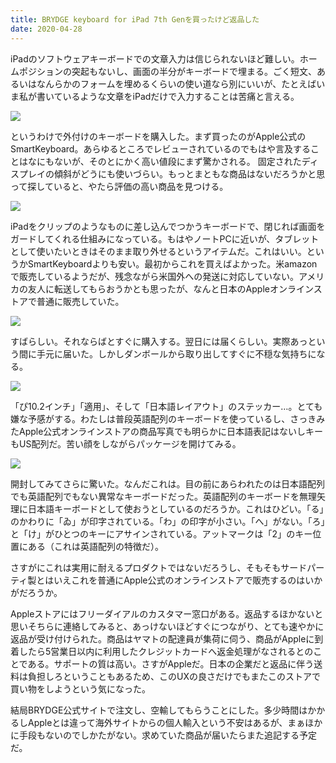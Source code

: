```yaml
---
title: BRYDGE keyboard for iPad 7th Genを買ったけど返品した
date: 2020-04-28
---
```


iPadのソフトウェアキーボードでの文章入力は信じられないほど難しい。ホームポジションの突起もないし、画面の半分がキーボードで埋まる。ごく短文、あるいはなんらかのフォームを埋めるくらいの使い道なら別にいいが、たとえばいま私が書いているような文章をiPadだけで入力することは苦痛と言える。

![](https://photos.smugmug.com/photos/i-w5p47Pg/0/ebf9d7c4/X4/i-w5p47Pg-X4.jpg)

というわけで外付けのキーボードを購入した。まず買ったのがApple公式のSmartKeyboard。あらゆるところでレビューされているのでもはや言及することはなにもないが、そのとにかく高い値段にまず驚かされる。
固定されたディスプレイの傾斜がどうにも使いづらい。もっとまともな商品はないだろうかと思って探していると、やたら評価の高い商品を見つける。

![](https://photos.smugmug.com/photos/i-s8dHHmG/0/39585a2b/X4/i-s8dHHmG-X4.png)

iPadをクリップのようなものに差し込んでつかうキーボードで、閉じれば画面をガードしてくれる仕組みになっている。もはやノートPCに近いが、タブレットとして使いたいときはそのまま取り外せるというアイテムだ。これはいい。というかSmartKeyboardよりも安い。最初からこれを買えばよかった。米amazonで販売しているようだが、残念ながら米国外への発送に対応していない。アメリカの友人に転送してもらおうかとも思ったが、なんと日本のAppleオンラインストアで普通に販売していた。

![](https://photos.smugmug.com/photos/i-Jm324J9/0/028f03c4/X4/i-Jm324J9-X4.png)

すばらしい。それならばとすぐに購入する。翌日には届くらしい。実際あっという間に手元に届いた。しかしダンボールから取り出してすぐに不穏な気持ちになる。

![](https://photos.smugmug.com/photos/i-Lxdpfpx/0/bee13db4/X4/i-Lxdpfpx-X4.jpg)

「ぴ10.2インチ」「適用」、そして「日本語レイアウト」のステッカー…。とても嫌な予感がする。わたしは普段英語配列のキーボードを使っているし、さっきみたApple公式オンラインストアの商品写真でも明らかに日本語表記はないしキーもUS配列だ。苦い顔をしながらパッケージを開けてみる。

![](https://photos.smugmug.com/photos/i-3gkDWfp/0/75930ff3/X5/i-3gkDWfp-X5.jpg)

開封してみてさらに驚いた。なんだこれは。目の前にあらわれたのは日本語配列でも英語配列でもない異常なキーボードだった。英語配列のキーボードを無理矢理に日本語キーボードとして使おうとしているのだろうか。これはひどい。「る」のかわりに「ゐ」が印字されている。「わ」の印字が小さい。「へ」がない。「ろ」と「け」がひとつのキーにアサインされている。アットマークは「2」のキー位置にある（これは英語配列の特徴だ）。

さすがにこれは実用に耐えるプロダクトではないだろうし、そもそもサードパーティ製とはいえこれを普通にApple公式のオンラインストアで販売するのはいかがだろうか。

Appleストアにはフリーダイアルのカスタマー窓口がある。返品するほかないと思いそちらに連絡してみると、あっけないほどすぐにつながり、とても速やかに返品が受け付けられた。商品はヤマトの配達員が集荷に伺う、商品がAppleに到着したら5営業日以内に利用したクレジットカードへ返金処理がなされるとのことである。サポートの質は高い。さすがAppleだ。日本の企業だと返品に伴う送料は負担しろということもあるため、このUXの良さだけでもまたこのストアで買い物をしようという気になった。

結局BRYDGE公式サイトで注文し、空輸してもらうことにした。多少時間はかかるしAppleとは違って海外サイトからの個人輸入という不安はあるが、まぁほかに手段もないのでしかたがない。求めていた商品が届いたらまた追記する予定だ。